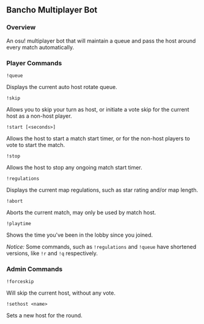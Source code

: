 ## Bancho Multiplayer Bot

### Overview
An osu! multiplayer bot that will maintain a queue and pass the host around every match automatically.

### Player Commands

`!queue`

Displays the current auto host rotate queue.

`!skip`

Allows you to skip your turn as host, or initiate a vote skip for the current host as a non-host player.

`!start [<seconds>]`

Allows the host to start a match start timer, or for the non-host players to vote to start the match.

`!stop`

Allows the host to stop any ongoing match start timer.

`!regulations`

Displays the current map regulations, such as star rating and/or map length.

`!abort`

Aborts the current match, may only be used by match host.

`!playtime`

Shows the time you've been in the lobby since you joined.

*Notice:* Some commands, such as `!regulations` and `!queue` have shortened versions, like `!r` and `!q` respectively.

### Admin Commands

`!forceskip`

Will skip the current host, without any vote.

`!sethost <name>`

Sets a new host for the round.
